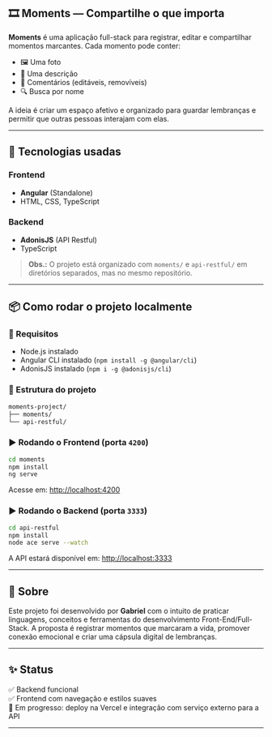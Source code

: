 ## 🎞️ Moments — Compartilhe o que importa

**Moments** é uma aplicação full-stack para registrar, editar e compartilhar momentos marcantes. Cada momento pode conter:

- 🖼️ Uma foto
- 📝 Uma descrição
- 💬 Comentários (editáveis, removíveis)
- 🔍 Busca por nome

A ideia é criar um espaço afetivo e organizado para guardar lembranças e permitir que outras pessoas interajam com elas.

---

## 🚀 Tecnologias usadas

### Frontend
- **Angular** (Standalone)
- HTML, CSS, TypeScript

### Backend
- **AdonisJS** (API Restful)
- TypeScript

> **Obs.:** O projeto está organizado com `moments/` e `api-restful/` em diretórios separados, mas no mesmo repositório.

---

## 📦 Como rodar o projeto localmente

### 🔧 Requisitos
- Node.js instalado
- Angular CLI instalado (`npm install -g @angular/cli`)
- AdonisJS instalado (`npm i -g @adonisjs/cli`)

### 📂 Estrutura do projeto

```bash
moments-project/
├── moments/
└── api-restful/
```

### ▶️ Rodando o Frontend (porta `4200`)

```bash
cd moments
npm install
ng serve
```

Acesse em: [http://localhost:4200](http://localhost:4200)

### ▶️ Rodando o Backend (porta `3333`)

```bash
cd api-restful
npm install
node ace serve --watch
```

A API estará disponível em: [http://localhost:3333](http://localhost:3333)

---

## 📘 Sobre

Este projeto foi desenvolvido por **Gabriel** com o intuito de praticar linguagens, conceitos e ferramentas do desenvolvimento Front-End/Full-Stack. A proposta é registrar momentos que marcaram a vida, promover conexão emocional e criar uma cápsula digital de lembranças.

---

## ✨ Status

✅ Backend funcional  
✅ Frontend com navegação e estilos suaves  
📌 Em progresso: deploy na Vercel e integração com serviço externo para a API

---
